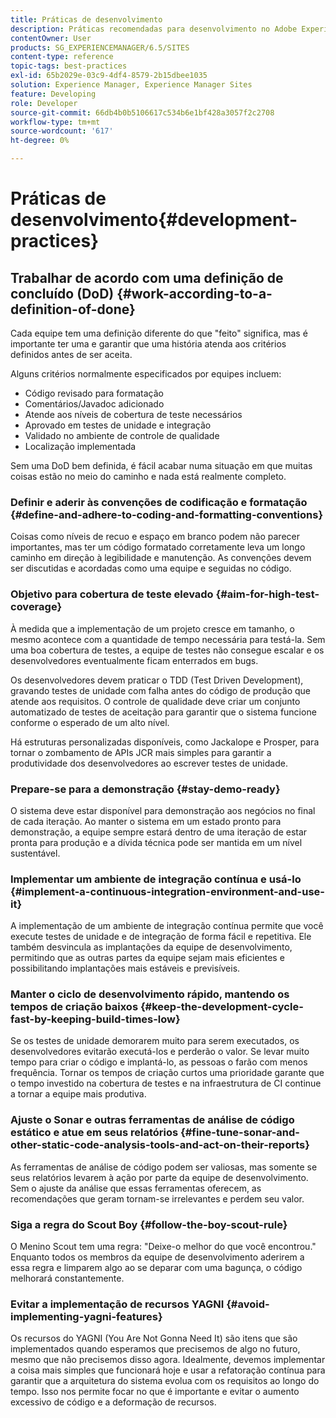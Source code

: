 ```yaml
---
title: Práticas de desenvolvimento
description: Práticas recomendadas para desenvolvimento no Adobe Experience Manager.
contentOwner: User
products: SG_EXPERIENCEMANAGER/6.5/SITES
content-type: reference
topic-tags: best-practices
exl-id: 65b2029e-03c9-4df4-8579-2b15dbee1035
solution: Experience Manager, Experience Manager Sites
feature: Developing
role: Developer
source-git-commit: 66db4b0b5106617c534b6e1bf428a3057f2c2708
workflow-type: tm+mt
source-wordcount: '617'
ht-degree: 0%

---
```


# Práticas de desenvolvimento{#development-practices}

## Trabalhar de acordo com uma definição de concluído (DoD) {#work-according-to-a-definition-of-done}

Cada equipe tem uma definição diferente do que &quot;feito&quot; significa, mas é importante ter uma e garantir que uma história atenda aos critérios definidos antes de ser aceita.

Alguns critérios normalmente especificados por equipes incluem:

* Código revisado para formatação
* Comentários/Javadoc adicionado
* Atende aos níveis de cobertura de teste necessários
* Aprovado em testes de unidade e integração
* Validado no ambiente de controle de qualidade
* Localização implementada

Sem uma DoD bem definida, é fácil acabar numa situação em que muitas coisas estão no meio do caminho e nada está realmente completo.

### Definir e aderir às convenções de codificação e formatação {#define-and-adhere-to-coding-and-formatting-conventions}

Coisas como níveis de recuo e espaço em branco podem não parecer importantes, mas ter um código formatado corretamente leva um longo caminho em direção à legibilidade e manutenção. As convenções devem ser discutidas e acordadas como uma equipe e seguidas no código.

### Objetivo para cobertura de teste elevado  {#aim-for-high-test-coverage}

À medida que a implementação de um projeto cresce em tamanho, o mesmo acontece com a quantidade de tempo necessária para testá-la. Sem uma boa cobertura de testes, a equipe de testes não consegue escalar e os desenvolvedores eventualmente ficam enterrados em bugs.

Os desenvolvedores devem praticar o TDD (Test Driven Development), gravando testes de unidade com falha antes do código de produção que atende aos requisitos. O controle de qualidade deve criar um conjunto automatizado de testes de aceitação para garantir que o sistema funcione conforme o esperado de um alto nível.

Há estruturas personalizadas disponíveis, como Jackalope e Prosper, para tornar o zombamento de APIs JCR mais simples para garantir a produtividade dos desenvolvedores ao escrever testes de unidade.

### Prepare-se para a demonstração {#stay-demo-ready}

O sistema deve estar disponível para demonstração aos negócios no final de cada iteração. Ao manter o sistema em um estado pronto para demonstração, a equipe sempre estará dentro de uma iteração de estar pronta para produção e a dívida técnica pode ser mantida em um nível sustentável.

### Implementar um ambiente de integração contínua e usá-lo {#implement-a-continuous-integration-environment-and-use-it}

A implementação de um ambiente de integração contínua permite que você execute testes de unidade e de integração de forma fácil e repetitiva. Ele também desvincula as implantações da equipe de desenvolvimento, permitindo que as outras partes da equipe sejam mais eficientes e possibilitando implantações mais estáveis e previsíveis.

### Manter o ciclo de desenvolvimento rápido, mantendo os tempos de criação baixos {#keep-the-development-cycle-fast-by-keeping-build-times-low}

Se os testes de unidade demorarem muito para serem executados, os desenvolvedores evitarão executá-los e perderão o valor. Se levar muito tempo para criar o código e implantá-lo, as pessoas o farão com menos frequência. Tornar os tempos de criação curtos uma prioridade garante que o tempo investido na cobertura de testes e na infraestrutura de CI continue a tornar a equipe mais produtiva.

### Ajuste o Sonar e outras ferramentas de análise de código estático e atue em seus relatórios {#fine-tune-sonar-and-other-static-code-analysis-tools-and-act-on-their-reports}

As ferramentas de análise de código podem ser valiosas, mas somente se seus relatórios levarem à ação por parte da equipe de desenvolvimento. Sem o ajuste da análise que essas ferramentas oferecem, as recomendações que geram tornam-se irrelevantes e perdem seu valor.

### Siga a regra do Scout Boy {#follow-the-boy-scout-rule}

O Menino Scout tem uma regra: &quot;Deixe-o melhor do que você encontrou.&quot; Enquanto todos os membros da equipe de desenvolvimento aderirem a essa regra e limparem algo ao se deparar com uma bagunça, o código melhorará constantemente.

### Evitar a implementação de recursos YAGNI {#avoid-implementing-yagni-features}

Os recursos do YAGNI (You Are Not Gonna Need It) são itens que são implementados quando esperamos que precisemos de algo no futuro, mesmo que não precisemos disso agora. Idealmente, devemos implementar a coisa mais simples que funcionará hoje e usar a refatoração contínua para garantir que a arquitetura do sistema evolua com os requisitos ao longo do tempo. Isso nos permite focar no que é importante e evitar o aumento excessivo de código e a deformação de recursos.
